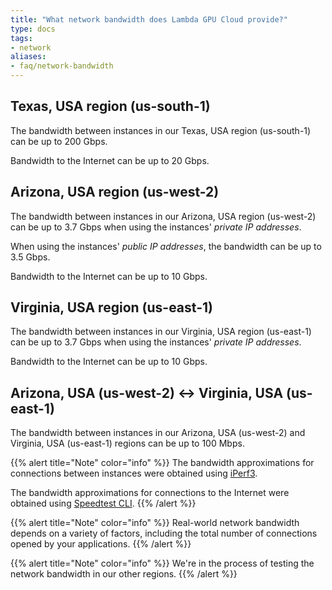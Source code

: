 ```yaml
---
title: "What network bandwidth does Lambda GPU Cloud provide?"
type: docs
tags:
- network
aliases:
- faq/network-bandwidth
---
```


## Texas, USA region (us-south-1)

The bandwidth between instances in our Texas, USA region (us-south-1) can be
up to 200 Gbps.

Bandwidth to the Internet can be up to 20 Gbps.

## Arizona, USA region (us-west-2)

The bandwidth between instances in our Arizona, USA region (us-west-2) can be
up to 3.7 Gbps when using the instances' _private IP addresses_.

When using the instances' _public IP addresses_, the bandwidth can be up to
3.5 Gbps.

Bandwidth to the Internet can be up to 10 Gbps.

## Virginia, USA region (us-east-1)

The bandwidth between instances in our Virginia, USA region (us-east-1) can be
up to 3.7 Gbps when using the instances' _private IP addresses_.

Bandwidth to the Internet can be up to 10 Gbps.

## Arizona, USA (us-west-2) ↔ Virginia, USA (us-east-1)

The bandwidth between instances in our Arizona, USA (us-west-2) and Virginia,
USA (us-east-1) regions can be up to 100 Mbps.

{{% alert title="Note" color="info" %}}
The bandwidth approximations for connections between instances were obtained
using [iPerf3](https://iperf.fr/).

The bandwidth approximations for connections to the Internet were obtained
using [Speedtest CLI](https://www.speedtest.net/apps/cli).
{{% /alert %}}

{{% alert title="Note" color="info" %}}
Real-world network bandwidth depends on a variety of factors, including the
total number of connections opened by your applications.
{{% /alert %}}

{{% alert title="Note" color="info" %}}
We're in the process of testing the network bandwidth in our other regions.
{{% /alert %}}

